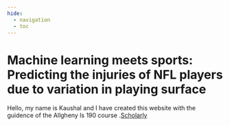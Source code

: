 ```yaml
---
hide:
  - navigation
  - toc
---
```


# Machine learning meets sports: Predicting the injuries of NFL players due to variation in playing surface

Hello, my name is Kaushal and I have created this website with the guidence of the Allgheny ls 190 course .[Scholarly](https://scholarly.co/ )